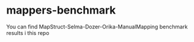 # mappers-benchmark
You can find MapStruct-Selma-Dozer-Orika-ManualMapping benchmark results i this repo
